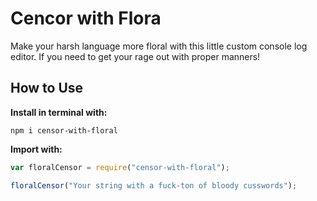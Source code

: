 # Cencor with Flora
Make your harsh language more floral with this little custom console log editor. If you need to get your rage out with proper manners!

## How to Use
**Install in terminal with:**

`npm i censor-with-floral`

**Import with:**

```javascript
var floralCensor = require("censor-with-floral");

floralCensor("Your string with a fuck-ton of bloody cusswords");
```